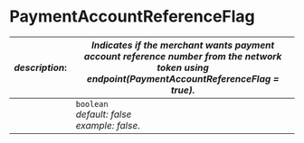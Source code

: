 
# PaymentAccountReferenceFlag

| *description*:   | *Indicates if the merchant wants payment account reference number from the network token using endpoint(PaymentAccountReferenceFlag = true).*|
|----|----|
|    |  ``` boolean ``` <br/> *default: false  <br/>  example: false*.|  

